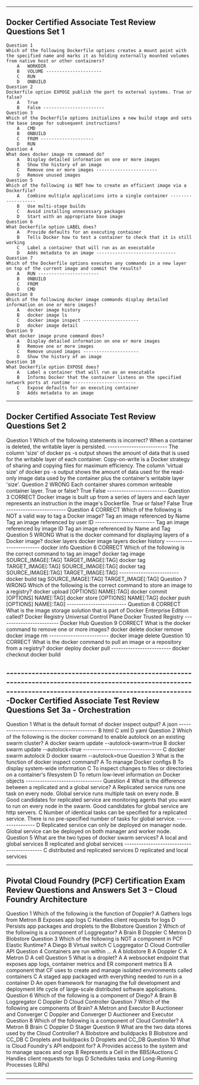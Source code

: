 -----------------------------------------------------------------------------------------------------------------------------
Docker Certified Associate Test Review Questions Set 1
-----------------------------------------------------------------------------------------------------------------------------
    Question 1
    Which of the following Dockerfile options creates a mount point with the specified name and marks it as holding externally mounted volumes from native host or other containers?
        A	WORKDIR
        B	VOLUME ---------------------
        C	RUN
        D	ONBUILD
    Question 2
    Dockerfile option EXPOSE publish the port to external systems. True or false?
        A	True
        B	False -----------------------
    Question 3
    Which of the Dockerfile options initializes a new build stage and sets the base image for subsequent instructions?
        A	CMD
        B	ONBUILD
        C	FROM --------------------
        D	RUN
    Question 4
    What does docker image rm command do?
        A	Display detailed information on one or more images
        B	Show the history of an image
        C	Remove one or more images -----------------------
        D	Remove unused images
    Question 5
    Which of the following is NOT how to create an efficient image via a Dockerfile?
        A	Combine multiple applications into a single container -------------------
        B	Use multi-stage builds
        C	Avoid installing unnecessary packages
        D	Start with an appropriate base image
    Question 6
    What Dockerfile option LABEL does?
        A	Provide defaults for an executing container
        B	Tells Docker how to test a container to check that it is still working
        C	Label a container that will run as an executable
        D	Adds metadata to an image ------------------------------
    Question 7
    Which of the Dockerfile options executes any commands in a new layer on top of the current image and commit the results?
        A	RUN -----------------------
        B	ONBUILD
        C	FROM
        D	CMD
    Question 8
    Which of the following docker image commands display detailed information on one or more images?
        A	docker image history
        B	docker image ls
        C	docker image inspect ---------------------
        D	docker image detail
    Question 9
    What docker image prune command does?
        A	Display detailed information on one or more images
        B	Remove one or more images
        C	Remove unused images ---------------------
        D	Show the history of an image
    Question 10
    What Dockerfile option EXPOSE does?
        A	Label a container that will run as an executable
        B	Informs Docker that the container listens on the specified network ports at runtime ------------------------
        C	Expose defaults for an executing container
        D	Adds metadata to an image


----------------------------------------------------------------------------------------------------------------------------------------------------------
Docker Certified Associate Test Review Questions Set 2
----------------------------------------------------------------------------------------------------------------------------------------------------------
Question 1
Which of the following statements is incorrect?
When a container is deleted, the writable layer is persisted. -------------------------
The column 'size' of docker ps -s output shows the amount of data that is used for the writable layer of each container.
Copy-on-write is a Docker strategy of sharing and copying files for maximum efficiency.
The column 'virtual size' of docker ps -s output shows the amount of data used for the read-only image data used by the container plus the container's writable layer 'size'.
Question 2 WRONG
Each container shares common writeable container layer. True or false?
True
False -------------------------
Question 3 CORRECT
Docker image is built up from a series of layers and each layer represents an instruction in the image's Dockerfile. True or false?
False
True -------------------------
Question 4 CORRECT
Which of the following is NOT a valid way to tag a Docker image?
Tag an image referenced by Name
Tag an image referenced by user ID -------------------------
Tag an image referenced by image ID
Tag an image referenced by Name and Tag
Question 5 WRONG
What is the docker command for displaying layers of a Docker image?
docker layers
docker image layers
docker history -------------------------
docker info
Question 6 CORRECT
Which of the following is the correct command to tag an image?
docker tag image SOURCE_IMAGE[:TAG] TARGET_IMAGE[:TAG]
docker tag TARGET_IMAGE[:TAG] SOURCE_IMAGE[:TAG]
docker tag SOURCE_IMAGE[:TAG] TARGET_IMAGE[:TAG] -------------------------
docker build tag SOURCE_IMAGE[:TAG] TARGET_IMAGE[:TAG]
Question 7 WRONG
Which of the following is the correct command to store an image to a registry?
docker upload [OPTIONS] NAME[:TAG]
docker commit [OPTIONS] NAME[:TAG]
docker store [OPTIONS] NAME[:TAG]
docker push [OPTIONS] NAME[:TAG] -------------------------
Question 8 CORRECT
What is the image storage solution that is part of Docker Enterprise Edition called?
Docker Registry
Universal Control Plane
Docker Trusted Registry -------------------------
Docker Hub
Question 9 CORRECT
What is the docker command to remove one or more images?
docker delete
docker remove
docker image rm -------------------------
docker image delete
Question 10 CORRECT
What is the docker command to pull an image or a repository from a registry?
docker deploy
docker pull -------------------------
docker checkout
docker build


----------------------------------------------------------------------------------------------------------------------------------------------------------Docker Certified Associate Test Review Questions Set 3a - Orchestration
----------------------------------------------------------------------------------------------------------------------------------------------------------
Question 1
What is the default format of docker inspect output?
A	json -------------------------------------------
B	html
C	xml
D	yaml
Question 2
Which of the following is the docker command to enable autolock on an existing swarm cluster?
A	docker swarm update --autolock-swarm=true
B	docker swarm update --autolock=true ---------------------------------
C	docker swarm autolock
D	docker swarm --autolock=true
Question 3
What is the function of docker inspect command?
A	To manage Docker configs
B	To display system-wide information
C	To inspect changes to files or directories on a container's filesystem
D	To return low-level information on Docker objects --------------------------------
Question 4
What is the difference between a replicated and a global service?
A	Replicated service runs one task on every node. Global service runs multiple task on every node.
B	Good candidates for replicated service are monitoring agents that you want to run on every node in the swarm. Good candidates for global service are http servers.
C	Number of identical tasks can be specified for a replicated service. There is no pre-specified number of tasks for global service. ------------------
D	Replicated service can only be deployed on manager node. Global service can be deployed on both manager and worker node.
Question 5
What are the two types of docker swarm services?
A	local and global services
B	replicated and global services -------------------------------------------
C	distributed and replicated services
D	replicated and local services


----------------------------------------------------------------------------------------------------------------------------------------------------------
Pivotal Cloud Foundry (PCF) Certification Exam Review Questions and Answers Set 3 – Cloud Foundry Architecture
----------------------------------------------------------------------------------------------------------------------------------------------------------
Question 1
Which of the following is the function of Doppler?
A	Gathers logs from Metron
B	Exposes app logs
C	Handles client requests for logs
D	Persists app packages and droplets to the Blobstore
Question 2
Which of the following is a component of Loggregator?
A	Brain
B	Doppler
C	Metron
D	Blobstore
Question 3
Which of the following is NOT a component in PCF Elastic Runtime?
A	Diego
B	Virtual switch
C	Loggregator
D	Cloud Controller API
Question 4
Containers are run within ...
A	A blobstore
B	A Doppler
C	A Metron
D	A cell
Question 5
What is a droplet?
A	A websocket endpoint that exposes app logs, container metrics and ER component metrics
B	A component that CF uses to create and manage isolated environments called containers
C	A staged app packaged with everything needed to run in a container
D	An open framework for managing the full development and deployment life cycle of large-scale distributed software applications.
Question 6
Which of the following is a component of Diego?
A	Brain
B	Loggregator
C	Doppler
D	Cloud Controller
Question 7
Which of the following are components of Brain?
A	Metron and Executor
B	Auctioneer and Converger
C	Doppler and Converger
D	Auctioneer and Executor
Question 8
Which of the following is a component of Cloud Controller?
A	Metron
B	Brain
C	Doppler
D	Stager
Question 9
What are the two data stores used by the Cloud Controller?
A	Blobstore and buildpacks
B	Blobstore and CC_DB
C	Droplets and buildpacks
D	Droplets and CC_DB
Question 10
What is Cloud Foundry's API endpoint for?
A	Provides access to the system and to manage spaces and orgs
B	Represents a Cell in the BBS/Auctions
C	Handles client requests for logs
D	Schedules tasks and Long-Running Processes (LRPs)




----------------------------------------------------------------------------------------------------------------------------------------------------------
----------------------------------------------------------------------------------------------------------------------------------------------------------


